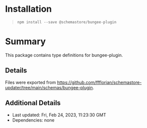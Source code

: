 # Installation
> `npm install --save @schemastore/bungee-plugin`

# Summary
This package contains type definitions for bungee-plugin.

## Details
Files were exported from https://github.com/ffflorian/schemastore-updater/tree/main/schemas/bungee-plugin.

## Additional Details
* Last updated: Fri, Feb 24, 2023, 11:23:30 GMT
* Dependencies: none
